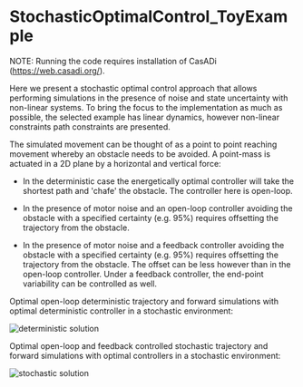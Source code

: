# StochasticOptimalControl_ToyExample

NOTE: Running the code requires installation of CasADi (https://web.casadi.org/).

Here we present a stochastic optimal control approach that allows performing simulations in the presence of noise and state uncertainty with non-linear systems.
To bring the focus to the implementation as much as possible, the selected example has linear dynamics, however non-linear constraints path constraints are presented.

The simulated movement can be thought of as a point to point reaching movement whereby an obstacle needs to be avoided. A point-mass is actuated in a 2D plane by a horizontal and vertical force:

- In the deterministic case the energetically optimal controller will take the shortest path and 'chafe' the obstacle. The controller here is open-loop.

- In the presence of motor noise and an open-loop controller avoiding the obstacle with a specified certainty (e.g. 95%) requires offsetting the trajectory from the obstacle.

- In the presence of motor noise and a feedback controller avoiding the obstacle with a specified certainty (e.g. 95%) requires offsetting the trajectory from the obstacle. The offset can be less however than in the open-loop controller. Under a feedback controller, the end-point variability can be controlled as well.


Optimal open-loop deterministic trajectory and forward simulations with optimal deterministic controller in a stochastic environment:

![deterministic solution](https://github.com/tomvanwouwe1992/StochasticOptimalControl_ToyExample/blob/master/nominalSolution.jpg)


Optimal open-loop and feedback controlled stochastic trajectory and forward simulations with optimal controllers in a stochastic environment:

![stochastic solution](https://github.com/tomvanwouwe1992/StochasticOptimalControl_ToyExample/blob/master/stochasticSolutionOLvsFB.jpg)
